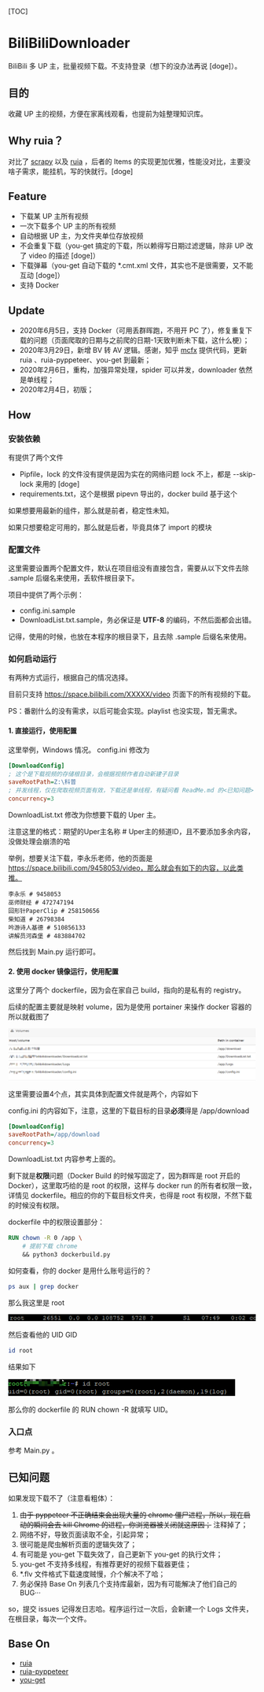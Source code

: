 

[TOC]

# BiliBiliDownloader

BiliBili 多 UP 主，批量视频下载。不支持登录（想下的没办法再说 [doge]）。

## 目的

收藏 UP 主的视频，方便在家离线观看，也提前为娃整理知识库。

## Why ruia？

对比了 [scrapy](https://github.com/scrapy/scrapy) 以及 [ruia](https://github.com/howie6879/ruia) ，后者的 Items 的实现更加优雅，性能没对比，主要没啥子需求，能挂机，写的快就行。[doge]

## Feature

* 下载某 UP 主所有视频
* 一次下载多个 UP 主的所有视频
* 自动根据 UP 主，为文件夹单位存放视频
* 不会重复下载（you-get 搞定的下载，所以赖得写日期过滤逻辑，除非 UP 改了 video 的描述 [doge]）
* 下载弹幕（you-get 自动下载的 *.cmt.xml 文件，其实也不是很需要，又不能互动 [doge]）
* 支持 Docker

## Update

* 2020年6月5日，支持 Docker（可用丢群晖跑，不用开 PC 了），修复重复下载的问题（页面爬取的日期与之前爬的日期-1天致判断未下载，这什么梗）；
* 2020年3月29日，新增 BV 转 AV 逻辑。感谢，知乎 [mcfx](https://www.zhihu.com/question/381784377/answer/1099438784) 提供代码，更新 ruia 、ruia-pyppeteer、you-get 到最新；
* 2020年2月6日，重构，加强异常处理，spider 可以并发，downloader 依然是单线程；
* 2020年2月4日，初版；

## How

### 安装依赖

有提供了两个文件

* Pipfile，lock 的文件没有提供是因为实在的网络问题 lock 不上，都是 --skip-lock 来用的 [doge]
* requirements.txt，这个是根据 pipevn 导出的，docker build 基于这个

如果想要用最新的组件，那么就是前者，稳定性未知。

如果只想要稳定可用的，那么就是后者，毕竟具体了 import 的模块

### 配置文件

这里需要设置两个配置文件，默认在项目组没有直接包含，需要从以下文件去除 .sample 后缀名来使用，丢软件根目录下。

项目中提供了两个示例：

* config.ini.sample
* DownloadList.txt.sample，务必保证是 **UTF-8** 的编码，不然后面都会出错。

记得，使用的时候，也放在本程序的根目录下，且去除 .sample 后缀名来使用。

### 如何启动运行

有两种方式运行，根据自己的情况选择。

目前只支持 <https://space.bilibili.com/XXXXX/video> 页面下的所有视频的下载。

PS：番剧什么的没有需求，以后可能会实现。playlist 也没实现，暂无需求。


#### 1. 直接运行，使用配置

这里举例，Windows 情况。 config.ini  修改为

```ini
[DownloadConfig]
; 这个是下载视频的存储根目录，会根据视频作者自动新建子目录
saveRootPath=Z:\科普
; 并发线程，仅在爬取视频页面有效，下载还是单线程，有疑问看 ReadMe.md 的<已知问题>
concurrency=3
```

DownloadList.txt 修改为你想要下载的 Uper 主。

注意这里的格式：期望的Uper主名称 # Uper主的频道ID，且不要添加多余内容，没做处理会崩溃的哈

举例，想要关注下载，李永乐老师，他的页面是 https://space.bilibili.com/9458053/video，那么就会有如下的内容，以此类推。

```
李永乐 # 9458053
巫师财经 # 472747194
回形针PaperClip # 258150656
柴知道 # 26798384
吟游诗人基德 # 510856133
讲解员河森堡 # 483884702
```

然后找到 Main.py 运行即可。

#### 2. 使用 docker 镜像运行，使用配置

这里分了两个 dockerfile，因为会在家自己 build，指向的是私有的 registry。

后续的配置主要就是映射 volume，因为是使用 portainer 来操作 docker 容器的所以就截图了

![00](ReadMe/00.bmp)

这里需要设置4个点，其实具体到配置文件就是两个，内容如下

config.ini 的内容如下，注意，这里的下载目标的目录**必须**得是 /app/download

```ini
[DownloadConfig]
saveRootPath=/app/download
concurrency=3
```

DownloadList.txt 内容参考上面的。

剩下就是**权限**问题（Docker Build 的时候写固定了，因为群晖是 root 开启的 Docker），这里取巧给的是 root 的权限，这样与 docker run 的所有者权限一致，详情见 dockerfile。相应的你的下载目标文件夹，也得是 root 有权限，不然下载的时候没有权限。

dockerfile 中的权限设置部分：

```dockerfile
RUN chown -R 0 /app \
    # 提前下载 chrome
    && python3 dockerbuild.py
```

如何查看，你的 docker 是用什么账号运行的？

```bash
ps aux | grep docker
```

那么我这里是 root

![01](ReadMe/01.bmp)

然后查看他的 UID GID

```bash
id root
```

结果如下

![02](ReadMe/02.bmp)

那么你的 dockerfile 的 RUN chown -R 就填写 UID。

### 入口点

参考 Main.py 。

## 已知问题

如果发现下载不了（注意看粗体）：

1. ~~由于 pyppeteer 不正确结束会出现大量的 chrome 僵尸进程，所以，现在启动的瞬间会去 kill Chrome 的进程，你浏览器被关闭就这原因；~~  注释掉了；
2. 网络不好，导致页面读取不全，引起异常；
3. 很可能是爬虫解析页面的逻辑失效了；
4. 有可能是 you-get 下载失效了，自己更新下 you-get 的执行文件；
5. you-get 不支持多线程，有推荐更好的视频下载器更佳；
6. *.flv 文件格式下载速度贼慢，介个解决不了哈；
7. 务必保持 Base On 列表几个支持库最新，因为有可能解决了他们自己的 BUG···

so，提交 issues 记得发日志哈。程序运行过一次后，会新建一个 Logs 文件夹，在根目录，每次一个文件。

## Base On

* [ruia](https://github.com/howie6879/ruia)
* [ruia-pyppeteer](https://github.com/python-ruia/ruia-pyppeteer) 
* [you-get](https://github.com/soimort/you-get)
